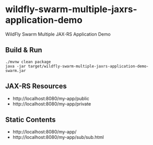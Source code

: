 # wildfly-swarm-multiple-jaxrs-application-demo

WildFly Swarm Multiple JAX-RS Application Demo

## Build & Run

``` console
./mvnw clean package
java -jar target/wildfly-swarm-multiple-jaxrs-application-demo-swarm.jar 
```

## JAX-RS Resources

* http://localhost:8080/my-app/public
* http://localhost:8080/my-app/private

## Static Contents

* http://localhost:8080/my-app/
* http://localhost:8080/my-app/sub/sub.html